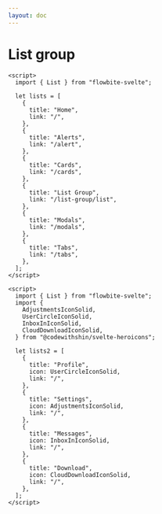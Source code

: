```yaml
---
layout: doc
---
```


<script>
  import { List } from "flowbite-svelte";
  import {
    AdjustmentsIconSolid,
    UserCircleIconSolid,
    InboxInIconSolid,
    CloudDownloadIconSolid,
  } from "@codewithshin/svelte-heroicons";
  let lists = [
    {
      title: "Home",
      link: "/",
    },
    {
      title: "Alerts",
      link: "/alert",
    },
    {
      title: "Cards",
      link: "/cards",
    },
    {
      title: "List Group",
      link: "/list-group/list",
    },
    {
      title: "Modals",
      link: "/modals",
    },
    {
      title: "Tabs",
      link: "/tabs",
    },
  ];
  let lists2 = [
    {
      title: "Profile",
      icon: UserCircleIconSolid,
      link: "/",
    },
    {
      title: "Settings",
      icon: AdjustmentsIconSolid,
      link: "/",
    },
    {
      title: "Messages",
      icon: InboxInIconSolid,
      link: "/",
    },
    {
      title: "Download",
      icon: CloudDownloadIconSolid,
      link: "/",
    },
  ];
</script>

<h1 class="text-3xl w-full dark:text-white">List group</h1>

<div
  class="container flex flex-wrap space-x-8 justify-center rounded-xl my-4 mx-auto bg-gradient-to-r bg-white dark:bg-gray-900 border border-gray-200 dark:border-gray-700 p-2 sm:p-6"
>
 <List {lists} />
</div>


```svelte
<script>
  import { List } from "flowbite-svelte";

  let lists = [
    {
      title: "Home",
      link: "/",
    },
    {
      title: "Alerts",
      link: "/alert",
    },
    {
      title: "Cards",
      link: "/cards",
    },
    {
      title: "List Group",
      link: "/list-group/list",
    },
    {
      title: "Modals",
      link: "/modals",
    },
    {
      title: "Tabs",
      link: "/tabs",
    },
  ];
</script>
````

<div
  class="container flex flex-wrap space-x-8 justify-center rounded-xl my-4 mx-auto bg-gradient-to-r bg-white dark:bg-gray-900 border border-gray-200 dark:border-gray-700 p-2 sm:p-6"
>
  <List lists={lists2} />
</div>

```svelte
<script>
  import { List } from "flowbite-svelte";
  import {
    AdjustmentsIconSolid,
    UserCircleIconSolid,
    InboxInIconSolid,
    CloudDownloadIconSolid,
  } from "@codewithshin/svelte-heroicons";

  let lists2 = [
    {
      title: "Profile",
      icon: UserCircleIconSolid,
      link: "/",
    },
    {
      title: "Settings",
      icon: AdjustmentsIconSolid,
      link: "/",
    },
    {
      title: "Messages",
      icon: InboxInIconSolid,
      link: "/",
    },
    {
      title: "Download",
      icon: CloudDownloadIconSolid,
      link: "/",
    },
  ];
</script>
```